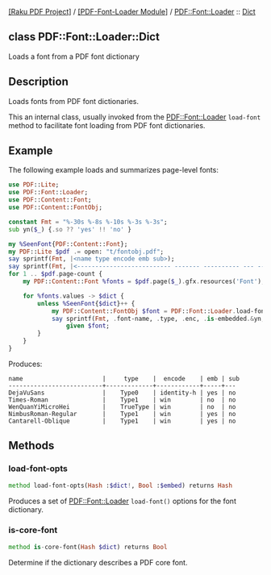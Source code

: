 [[Raku PDF Project]](https://pdf-raku.github.io)
 / [[PDF-Font-Loader Module]](https://pdf-raku.github.io/PDF-Font-Loader-raku)
 / [PDF::Font::Loader](https://pdf-raku.github.io/PDF-Font-Loader-raku/PDF/Font/Loader)
 :: [Dict](https://pdf-raku.github.io/PDF-Font-Loader-raku/PDF/Font/Loader/Dict)

class PDF::Font::Loader::Dict
-----------------------------

Loads a font from a PDF font dictionary

Description
-----------

Loads fonts from PDF font dictionaries.

This an internal class, usually invoked from the [PDF::Font::Loader](https://pdf-raku.github.io/PDF-Font-Loader-raku/PDF/Font/Loader) `load-font` method to facilitate font loading from PDF font dictionaries.

Example
-------

The following example loads and summarizes page-level fonts:

```raku
use PDF::Lite;
use PDF::Font::Loader;
use PDF::Content::Font;
use PDF::Content::FontObj;

constant Fmt = "%-30s %-8s %-10s %-3s %-3s";
sub yn($_) {.so ?? 'yes' !! 'no' }

my %SeenFont{PDF::Content::Font};
my PDF::Lite $pdf .= open: "t/fontobj.pdf";
say sprintf(Fmt, |<name type encode emb sub>);
say sprintf(Fmt, |<-------------------------- ------- ---------- --- --->);
for 1 .. $pdf.page-count {
    my PDF::Content::Font %fonts = $pdf.page($_).gfx.resources('Font');

    for %fonts.values -> $dict {
        unless %SeenFont{$dict}++ {
            my PDF::Content::FontObj $font = PDF::Font::Loader.load-font: :$dict, :quiet;
            say sprintf(Fmt, .font-name, .type, .enc, .is-embedded.&yn, .is-subset.&yn)
                given $font;
        }
    }
}
```

Produces:

    name                      |     type    |  encode    | emb | sub
    --------------------------+-------------+------------+-----+---
    DejaVuSans                |    Type0    | identity-h | yes | no 
    Times-Roman               |    Type1    | win        | no  | no 
    WenQuanYiMicroHei         |    TrueType | win        | no  | no 
    NimbusRoman-Regular       |    Type1    | win        | yes | no 
    Cantarell-Oblique         |    Type1    | win        | yes | no

Methods
-------

### load-font-opts

```raku
method load-font-opts(Hash :$dict!, Bool :$embed) returns Hash
```

Produces a set of [PDF::Font::Loader](https://pdf-raku.github.io/PDF-Font-Loader-raku/PDF/Font/Loader) `load-font()` options for the font dictionary.

### is-core-font

```raku
method is-core-font(Hash $dict) returns Bool
```

Determine if the dictionary describes a PDF core font.


